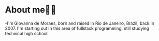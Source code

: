 <h1>About me👩‍💻</h1>
<p> -I'm Giovanna de Moraes, born and raised in Rio de Janeiro, Brazil, back in 2007.
I'm starting out in this area of ​​fullstack programming, still studying technical high school</p>
 

 
 




<!---
Gioomoraes/Gioomoraes is a ✨ special ✨ repository because its `README.md` (this file) appears on your GitHub profile.
You can click the Preview link to take a look at your changes.
--->
